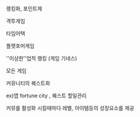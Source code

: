 랭킹화, 포인트제

격투게임



타임어택

플랫포머게임



''이상한''업적 랭킹 (게임 기네스)

모든 게임



커뮤니티의 퀘스트화

ex)앱 fortune city , 퀘스트 할일관리

커뮤를 활성화 시킬때마다 레벨, 아이템등의 성장요소를 제공





